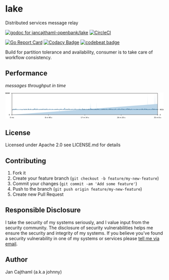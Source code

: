 # lake

Distributed services message relay

[![godoc for jancajthaml-openbank/lake](https://godoc.org/github.com/nathany/looper?status.svg)](https://godoc.org/github.com/jancajthaml-openbank/lake) [![CircleCI](https://circleci.com/gh/jancajthaml-openbank/lake/tree/master.svg?style=shield)](https://circleci.com/gh/jancajthaml-openbank/lake/tree/master)

[![Go Report Card](https://goreportcard.com/badge/github.com/jancajthaml-openbank/lake)](https://goreportcard.com/report/github.com/jancajthaml-openbank/lake) [![Codacy Badge](https://api.codacy.com/project/badge/Grade/c414d3d366cd4b7588ac0a62bc3ce064)](https://www.codacy.com/app/jancajthaml-openbank/lake?utm_source=github.com&amp;utm_medium=referral&amp;utm_content=jancajthaml-openbank/lake&amp;utm_campaign=Badge_Grade) [![codebeat badge](https://codebeat.co/badges/d8e2b702-3435-4893-a5bf-4558fba353f8)](https://codebeat.co/projects/github-com-jancajthaml-openbank-lake-master)

Build for partition tolerance and availability, consumer is to take care of workflow consistency.

## Performance

*messages throughput in time*

![graph_metrics_count]

## License

Licensed under Apache 2.0 see LICENSE.md for details

## Contributing

1. Fork it
2. Create your feature branch (`git checkout -b feature/my-new-feature`)
3. Commit your changes (`git commit -am 'Add some feature'`)
4. Push to the branch (`git push origin feature/my-new-feature`)
5. Create new Pull Request

## Responsible Disclosure

I take the security of my systems seriously, and I value input from the security community. The disclosure of security vulnerabilities helps me ensure the security and integrity of my systems. If you believe you've found a security vulnerability in one of my systems or services please [tell me via email](mailto:jan.cajthaml@gmail.com).

## Author

Jan Cajthaml (a.k.a johnny)

[graph_metrics_count]: ./graph_metrics.count.png?sanitize=true
